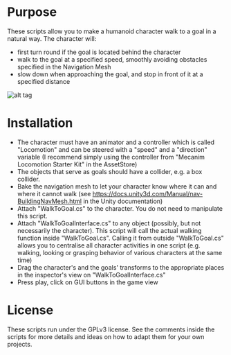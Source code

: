 # Purpose
These scripts allow you to make a humanoid character walk to a goal in a natural way. The character will:
* first turn round if the goal is located behind the character
* walk to the goal at a specified speed, smoothly avoiding obstacles specified in the Navigation Mesh
* slow down when approaching the goal, and stop in front of it at a specified distance

![alt tag](https://github.com/mariusrubo/Unity-Humanoid-Walk-To-Goal/blob/master/WalkTo.jpg)

# Installation
* The character must have an animator and a controller which is called "Locomotion" and can be steered with a "speed" and a "direction" variable (I recommend simply using the controller from "Mecanim Locomotion Starter Kit" in the AssetStore)
* The objects that serve as goals should have a collider, e.g. a box collider.
* Bake the navigation mesh to let your character know where it can and where it cannot walk (see https://docs.unity3d.com/Manual/nav-BuildingNavMesh.html in the Unity documentation)
* Attach "WalkToGoal.cs" to the character. You do not need to manipulate this script.
* Attach "WalkToGoalInterface.cs" to any object (possibly, but not necessarily the character). This script will call the actual walking function inside "WalkToGoal.cs". Calling it from outside "WalkToGoal.cs" allows you to centralise all character activities in one script (e.g. walking, looking or grasping behavior of various characters at the same time)
* Drag the character's and the goals' transforms to the appropriate places in the inspector's view on "WalkToGoalInterface.cs"
* Press play, click on GUI buttons in the game view

# License
These scripts run under the GPLv3 license. See the comments inside the scripts for more details and ideas on how to adapt them for your own projects.

